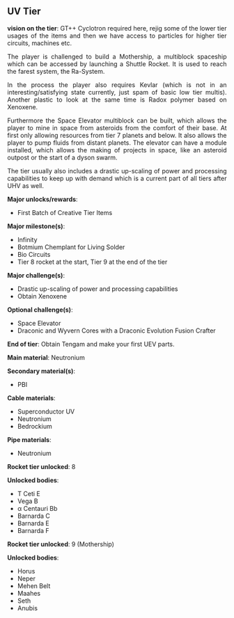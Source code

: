 ## UV Tier
<div align="justify">

**vision on the tier**:
GT++ Cyclotron required here, rejig some of the lower tier usages of the items and then we have access to particles for higher tier circuits, machines etc.

The player is challenged to build a Mothership, a multiblock spaceship which can be accessed by launching a Shuttle Rocket. It is used to reach the farest system, the Ra-System.

In the process the player also requires Kevlar (which is not in an interesting/satisfying state currently, just spam of basic low tier multis). Another plastic to look at the same time is Radox polymer based on Xenoxene.

Furthermore the Space Elevator multiblock can be built, which allows the player to mine in space from asteroids from the comfort of their base. At first only allowing resources from tier 7 planets and below. It also allows the player to pump fluids from distant planets. The elevator can have a module installed, which allows the making of projects in space, like an asteroid outpost or the start of a dyson swarm.

The tier usually also includes a drastic up-scaling of power and processing capabilities to keep up with demand which is a current part of all tiers after UHV as well.


**Major unlocks/rewards**:
- First Batch of Creative Tier Items

**Major milestone(s)**:
- Infinity
- Botmium Chemplant for Living Solder
- Bio Circuits
- Tier 8 rocket at the start, Tier 9 at the end of the tier

**Major challenge(s)**:
- Drastic up-scaling of power and processing capabilities
- Obtain Xenoxene

**Optional challenge(s)**:
- Space Elevator
- Draconic and Wyvern Cores with a Draconic Evolution Fusion Crafter

**End of tier**: Obtain Tengam and make your first UEV parts.

**Main material**: Neutronium

**Secondary material(s)**:
- PBI

**Cable materials**:
- Superconductor UV
- Neutronium
- Bedrockium

**Pipe materials**:
- Neutronium

**Rocket tier unlocked**: 8

**Unlocked bodies**:
- T Ceti E
- Vega B
- α Centauri Bb
- Barnarda C
- Barnarda E
- Barnarda F


**Rocket tier unlocked**: 9 (Mothership)

**Unlocked bodies**:
- Horus
- Neper
- Mehen Belt
- Maahes
- Seth
- Anubis

</div>
